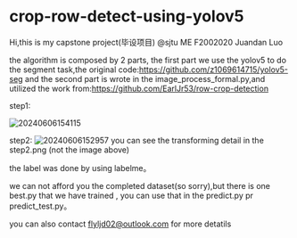 # crop-row-detect-using-yolov5

Hi,this is my capstone project(毕设项目) @sjtu ME F2002020 Juandan Luo

the algorithm is composed by 2 parts, 
the first part we use the yolov5 to do the segment task,the original code:https://github.com/z1069614715/yolov5-seg
and the second part is wrote in the image_process_formal.py,and utilized the work from:https://github.com/EarlJr53/row-crop-detection

step1:

![20240606154115](https://github.com/IElearner/crop-row-detect-using-yolov5/assets/114279086/0dddee0f-1781-4e29-b4da-2c49f1dc4101)



step2:
![20240606152957](https://github.com/IElearner/crop-row-detect-using-yolov5/assets/114279086/05201f1c-b3e5-4fa7-aff3-990c3d1ac1ee)
you can see the transforming detail in the step2.png (not the image above)


the label was done by using labelme。

we can not afford you the completed dataset(so sorry),but there is one best.py that we have trained ,
you can use that in the predict.py pr predict_test.py。

you can also contact flyljd02@outlook.com for more detatils

